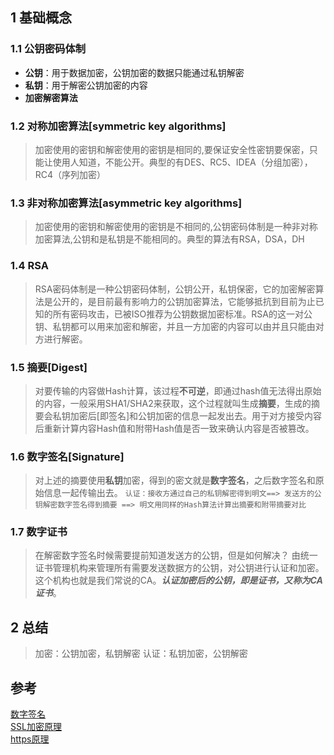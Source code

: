 ## 1 基础概念
### 1.1 公钥密码体制
> 
 - **公钥**：用于数据加密，公钥加密的数据只能通过私钥解密
 - **私钥**：用于解密公钥加密的内容
 - **加密解密算法** 
 
### 1.2 对称加密算法[symmetric key algorithms]
> 加密使用的密钥和解密使用的密钥是相同的,要保证安全性密钥要保密，只能让使用人知道，不能公开。典型的有DES、RC5、IDEA（分组加密），RC4（序列加密）

### 1.3 非对称加密算法[asymmetric key algorithms]
> 加密使用的密钥和解密使用的密钥是不相同的,公钥密码体制是一种非对称加密算法,公钥和是私钥是不能相同的。典型的算法有RSA，DSA，DH

### 1.4 RSA
> RSA密码体制是一种公钥密码体制，公钥公开，私钥保密，它的加密解密算法是公开的，是目前最有影响力的公钥加密算法，它能够抵抗到目前为止已知的所有密码攻击，已被ISO推荐为公钥数据加密标准。RSA的这一对公钥、私钥都可以用来加密和解密，并且一方加密的内容可以由并且只能由对方进行解密。

### 1.5 摘要[Digest]
> 对要传输的内容做Hash计算，该过程**不可逆**，即通过hash值无法得出原始的内容，一般采用SHA1/SHA2来获取，这个过程就叫生成**摘要**，生成的摘要会私钥加密后[即签名]和公钥加密的信息一起发出去。用于对方接受内容后重新计算内容Hash值和附带Hash值是否一致来确认内容是否被篡改。

### 1.6 数字签名[Signature]
> 对上述的摘要使用**私钥**加密，得到的密文就是**数字签名**，之后数字签名和原始信息一起传输出去。
`认证：接收方通过自己的私钥解密得到明文==> 发送方的公钥解密数字签名得到摘要 ==> 明文用同样的Hash算法计算出摘要和附带摘要对比` 

### 1.7 数字证书
> 在解密数字签名时候需要提前知道发送方的公钥，但是如何解决？ 由统一证书管理机构来管理所有需要发送数据方的公钥，对公钥进行认证和加密。这个机构也就是我们常说的CA。***认证加密后的公钥，即是证书，又称为CA证书***。 

## 2 总结
> 加密：公钥加密，私钥解密
认证：私钥加密，公钥解密

## 参考
[数字签名](http://www.ruanyifeng.com/blog/2011/08/what_is_a_digital_signature.html)<br />
[SSL加密原理](http://www.netadmin.com.tw/article_content.aspx?sn=1106140008)<br />
[https原理](https://www.guokr.com/post/114121/)<br />
